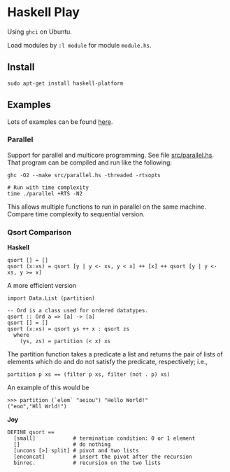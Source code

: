 # Haskell Play

Using `ghci` on Ubuntu.

Load modules by `:l module` for module `module.hs`.

## Install
`sudo apt-get install haskell-platform`

## Examples
Lots of examples can be found [here](https://www.schoolofhaskell.com/school/to-infinity-and-beyond/pick-of-the-week/Simple%20examples).

### Parallel
Support for parallel and multicore programming. See file [src/parallel.hs](src/parallel.hs). That program can be compiled and run like the following:
```
ghc -O2 --make src/parallel.hs -threaded -rtsopts

# Run with time complexity
time ./parallel +RTS -N2
```
This allows multiple functions to run in parallel on the same machine. Compare time complexity to sequential version.
### Qsort Comparison
**Haskell**
```
qsort [] = []
qsort (x:xs) = qsort [y | y <- xs, y < x] ++ [x] ++ qsort [y | y <- xs, y >= x]
```

A more efficient version
```
import Data.List (partition)

-- Ord is a class used for ordered datatypes.
qsort :: Ord a => [a] -> [a]
qsort [] = []
qsort (x:xs) = qsort ys ++ x : qsort zs
  where
    (ys, zs) = partition (< x) xs
```
The partition function takes a predicate a list and returns the pair of lists of elements which do and do not satisfy the predicate, respectively; i.e.,
```
partition p xs == (filter p xs, filter (not . p) xs)
```
An example of this would be
```
>>> partition (`elem` "aeiou") "Hello World!"
("eoo","Hll Wrld!")
```

**Joy**
```
DEFINE qsort ==
  [small]            # termination condition: 0 or 1 element
  []                 # do nothing
  [uncons [>] split] # pivot and two lists
  [enconcat]         # insert the pivot after the recursion
  binrec.            # recursion on the two lists
```


